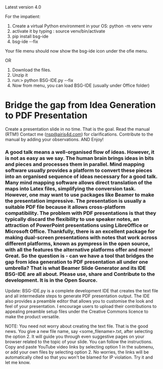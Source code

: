 Latest version 4.0

For the impatient:

1. Create a virtual Python environment in your OS: python -m venv venv
2. activate it by typing  : source venv/bin/activate
3. pip install bsg-ide
4. bsg-ide --fix

Your file menu should now show the bsg-ide icon under the ofie menu.

OR

1. Download the files.
2. Unzip it
3. run:> python BSG-IDE.py --fix
4. Now from menu, you can load BSG-IDE (usually under Office folder)

# Bridge the gap from Idea Generation to PDF Presentation

Create a presentation slide in no time. That is the goal. Read the manual (RTM!) Contact me (nsp@airis4d.com) for clarifications. Contribute to the manual by adding your observations. AND Enjoy!

### A good talk means a well-organised flow of ideas. However, it is not as easy as we say. The human brain brings ideas in bits and pieces and processes them in parallel. Mind mapping software usually provides a platform to convert these pieces into an organised sequence of ideas necessary for a good talk. Many mind mapping software allows direct translation of the maps into Latex files, simplifying the conversion task. However, one may want to use packages like Beamer to make the presentation impressive. The presentation is usually a suitable PDF file because it allows cross-platform compatibility. The problem with PDF presentations is that they typically discard the flexibility to use speaker notes, an attraction of PowerPoint presentations using LibreOffice or Microsoft Office. Thankfully, there is an excellent package for making dual-screen presentations with notes that work across different platforms, known as pympress in the open source, with all the features the alternative platforms offer and more! Great. So the question is - can we have a tool that bridges the gap from idea generation to PDF presentation all under one umbrella? That is what Beamer Slide Generator and its IDE BSG-IDE are all about. Please use, share and Contribute to the development. It is in the Open Source.

Update:  BSG-IDE.py  is a complete development IDE that creates the text file and all intermediate steps to generate PDF presentation output. The IDE also provides a preamble editor that allows you to customise the look and feel of your presentation. I encourage users to upload their contributions to appealing preamble setup files under the Creative Commons licence to make the product versatile.

NOTE: You need not worry about creating the text file. That is the good news. You give a new file name, say <some_filename>.txt, after selecting the option 2. It will guide you through even suggestive pages on your browser related to the topic of your slide. You can follow the instructions. Copy and paste YouTube video links by selecting option 1 in the submenu, or add your own files by selecting option 2. No worries, the links will be automatically cited so that you won't be blamed for IP violation. Try it and let me know.

